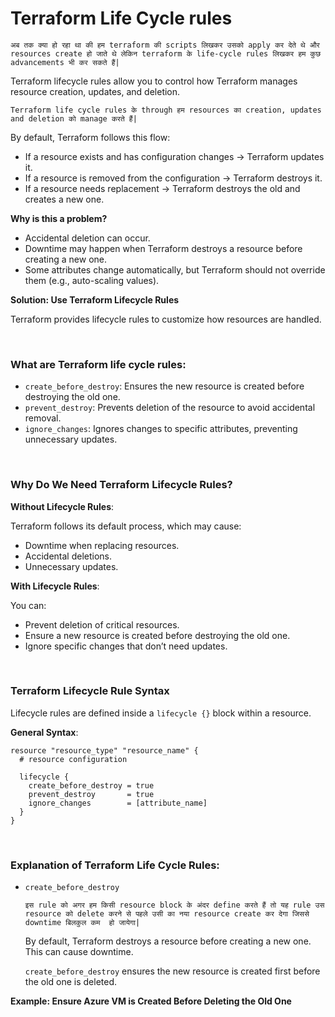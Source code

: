# Terraform Life Cycle rules

```अब तक क्या हो रहा था की हम terraform की scripts लिखकर उसको apply कर देते थे और resources create हो जाते थे लेकिन terraform के life-cycle rules लिखकर हम कुछ advancements भी कर सकते हैं|```

Terraform lifecycle rules allow you to control how Terraform manages resource creation, updates, and deletion.

```Terraform life cycle rules के through हम resources का creation, updates and deletion को manage करते हैं|```

By default, Terraform follows this flow:

- If a resource exists and has configuration changes → Terraform updates it.
- If a resource is removed from the configuration → Terraform destroys it.
- If a resource needs replacement → Terraform destroys the old and creates a new one.

**Why is this a problem?**

- Accidental deletion can occur.
- Downtime may happen when Terraform destroys a resource before creating a new one.
- Some attributes change automatically, but Terraform should not override them (e.g., auto-scaling values).

**Solution: Use Terraform Lifecycle Rules**

Terraform provides lifecycle rules to customize how resources are handled.


<br>

### What are Terraform life cycle rules:

- ```create_before_destroy```: Ensures the new resource is created before destroying the old one.
- ```prevent_destroy```: Prevents deletion of the resource to avoid accidental removal.
- ```ignore_changes```: Ignores changes to specific attributes, preventing unnecessary updates.

<br>

### Why Do We Need Terraform Lifecycle Rules?

**Without Lifecycle Rules**:

Terraform follows its default process, which may cause:
- Downtime when replacing resources.
- Accidental deletions.
- Unnecessary updates.

**With Lifecycle Rules**:

You can:
- Prevent deletion of critical resources.
- Ensure a new resource is created before destroying the old one.
- Ignore specific changes that don’t need updates.

<br>

### Terraform Lifecycle Rule Syntax

Lifecycle rules are defined inside a ```lifecycle {}``` block within a resource.

**General Syntax**:

```
resource "resource_type" "resource_name" {
  # resource configuration

  lifecycle {
    create_before_destroy = true
    prevent_destroy       = true
    ignore_changes        = [attribute_name]
  }
}
```

<br>

### Explanation of Terraform Life Cycle Rules:

- ```create_before_destroy```

  ```इस rule को अगर हम किसी resource block के अंदर define करते हैं तो यह rule उस resource को delete करने से पहले उसी का नया resource create कर देगा जिससे downtime बिलकुल कम  हो जायेगा|```

  By default, Terraform destroys a resource before creating a new one. This can cause downtime.

  ```create_before_destroy``` ensures the new resource is created first before the old one is deleted.

**Example: Ensure Azure VM is Created Before Deleting the Old One**
